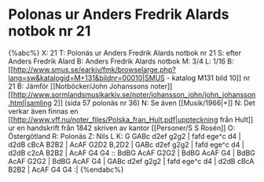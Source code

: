 # Polonas ur Anders Fredrik Alards notbok nr 21

{%abc%}
X: 21
T: Polonäs ur Anders Fredrik Alards notbok nr 21
S: efter Anders Fredrik Alard
B: Anders Fredrik Alards notbok
M: 3/4
L: 1/16
B: [[http://www.smus.se/earkiv/fmk/browselarge.php?lang=sw&katalogid=M+131&bildnr=00010|SMUS - katalog M131 bild 10]] nr 21
B: Jämför [[Notböcker/John Johanssons noter]] [[http://www.sormlandsmusikarkiv.se/noter/johansson_john/john_johansson.html|samling 2]] (sida 57 polonäs nr 36)
N: Se även [[Musik/1966|+]]
N: Det verkar även finnas en [[http://www.vff.nu/noter_files/Polska_fran_Hult.pdf|uppteckning från Hult]] ur en handskrift från 1842 skriven av kantor [[Personer/S S Rosén]]
O: Östergötland
R: Polonäs
Z: Nils L
K: G
GABc d2ef g2g2 | fafd ege^c d4 | d2dB cBcA B2B2 | AcAF G2D2 B,2D2 |
GABc d2ef g2g2 | fafd ege^c d4 | d2dB c2cA B2B2 | AcAF G4 G4 ::
BdBG AcAF G2G2 | BdBG AcAF G4 | BdBG AcAF G2G2 | BdBG AcAF G4 |
GABc d2ef g2g2 | fafd ege^c d4 | d2dB cBcA B2B2 | AcAF G4 G4 :|
{%endabc%}
